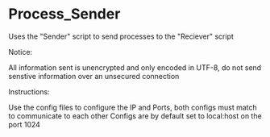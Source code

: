 # Process_Sender
Uses the "Sender" script to send processes to the "Reciever" script

Notice:

All information sent is unencrypted and only encoded in UTF-8, do not send senstive information over an unsecured connection

Instructions:

Use the config files to configure the IP and Ports, both configs must match to communicate to each other
Configs are by default set to local:host on the port 1024
